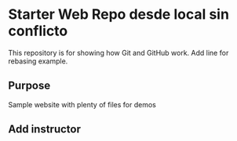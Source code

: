 
# Starter Web Repo desde local sin conflicto

This repository is for showing how Git and GitHub work. Add line for rebasing example.

## Purpose

Sample website with plenty of files for demos

## Add instructor
